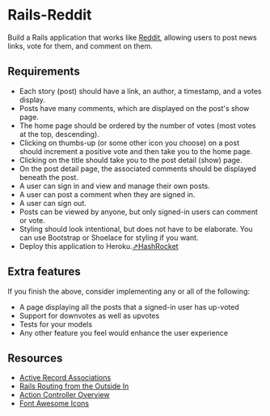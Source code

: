 # Rails-Reddit

Build a Rails application that works like [Reddit](https://www.reddit.com/), allowing users to post news links, vote for them, and comment on them.

## Requirements

- Each story (post) should have a link, an author, a timestamp, and a votes display.
- Posts have many comments, which are displayed on the post's show page.
- The home page should be ordered by the number of votes (most votes at the top, descending).
- Clicking on thumbs-up (or some other icon you choose) on a post should increment a positive vote and then take you to the home page.
- Clicking on the title should take you to the post detail (show) page.
- On the post detail page, the associated comments should be displayed beneath the post.
- A user can sign in and view and manage their own posts.
- A user can post a comment when they are signed in.
- A user can sign out.
- Posts can be viewed by anyone, but only signed-in users can comment or vote.
- Styling should look intentional, but does not have to be elaborate. You can use Bootstrap or Shoelace for styling if you want.
- Deploy this application to Heroku.[⇗HashRocket](https://hash-rocket.herokuapp.com/)

## Extra features

If you finish the above, consider implementing any or all of the following:

- A page displaying all the posts that a signed-in user has up-voted
- Support for downvotes as well as upvotes
- Tests for your models
- Any other feature you feel would enhance the user experience

## Resources

- [Active Record Associations](http://guides.rubyonrails.org/association_basics.html)
- [Rails Routing from the Outside In](http://guides.rubyonrails.org/routing.html)
- [Action Controller Overview](http://guides.rubyonrails.org/action_controller_overview.html)
- [Font Awesome Icons](https://fontawesome.com/)
